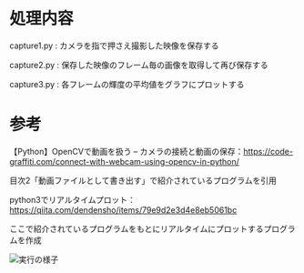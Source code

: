 # 処理内容

capture1.py : カメラを指で押さえ撮影した映像を保存する

capture2.py : 保存した映像のフレーム毎の画像を取得して再び保存する

capture3.py : 各フレームの輝度の平均値をグラフにプロットする

# 参考

【Python】OpenCVで動画を扱う – カメラの接続と動画の保存：https://code-graffiti.com/connect-with-webcam-using-opencv-in-python/

目次2「動画ファイルとして書き出す」で紹介されているプログラムを引用


python3でリアルタイムプロット：https://qiita.com/dendensho/items/79e9d2e3d4e8eb5061bc

ここで紹介されているプログラムをもとにリアルタイムにプロットするプログラムを作成


![実行の様子](Users/yuki/Downloads/ディジタル信号処理と画像処理/画像処理/capture.gif)
